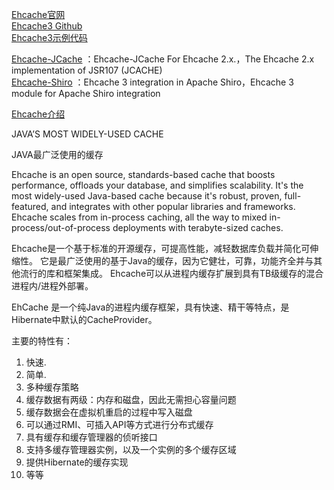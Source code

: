[Ehcache官网](http://www.ehcache.org/)  
[Ehcache3 Github](https://github.com/ehcache/ehcache3)  
[Ehcache3示例代码](https://github.com/ehcache/ehcache3-samples)  


[Ehcache-JCache](https://github.com/ehcache/ehcache-jcache) ：Ehcache-JCache For Ehcache 2.x.，The Ehcache 2.x implementation of JSR107 (JCACHE)  
[Ehcache-Shiro](https://github.com/ehcache/ehcache-shiro) ：Ehcache 3 integration in Apache Shiro，Ehcache 3 module for Apache Shiro integration  



[Ehcache介绍](https://www.oschina.net/p/ehcache)  

JAVA’S MOST WIDELY-USED CACHE

JAVA最广泛使用的缓存

Ehcache is an open source, standards-based cache that boosts performance, offloads your database, and simplifies scalability. It's the most widely-used Java-based cache because it's robust, proven, full-featured, and integrates with other popular libraries and frameworks. Ehcache scales from in-process caching, all the way to mixed in-process/out-of-process deployments with terabyte-sized caches.

Ehcache是一个基于标准的开源缓存，可提高性能，减轻数据库负载并简化可伸缩性。 它是最广泛使用的基于Java的缓存，因为它健壮，可靠，功能齐全并与其他流行的库和框架集成。 Ehcache可以从进程内缓存扩展到具有TB级缓存的混合进程内/进程外部署。



EhCache 是一个纯Java的进程内缓存框架，具有快速、精干等特点，是Hibernate中默认的CacheProvider。

主要的特性有：
1. 快速.
2. 简单.
3. 多种缓存策略
4. 缓存数据有两级：内存和磁盘，因此无需担心容量问题
5. 缓存数据会在虚拟机重启的过程中写入磁盘
6. 可以通过RMI、可插入API等方式进行分布式缓存
7. 具有缓存和缓存管理器的侦听接口
8. 支持多缓存管理器实例，以及一个实例的多个缓存区域
9. 提供Hibernate的缓存实现
10. 等等



